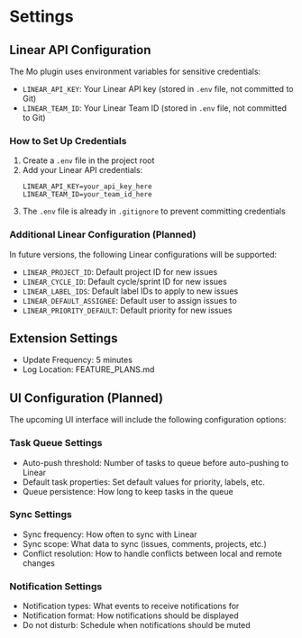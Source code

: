 # Settings

## Linear API Configuration
The Mo plugin uses environment variables for sensitive credentials:

- `LINEAR_API_KEY`: Your Linear API key (stored in `.env` file, not committed to Git)
- `LINEAR_TEAM_ID`: Your Linear Team ID (stored in `.env` file, not committed to Git)

### How to Set Up Credentials

1. Create a `.env` file in the project root
2. Add your Linear API credentials:
   ```
   LINEAR_API_KEY=your_api_key_here
   LINEAR_TEAM_ID=your_team_id_here
   ```
3. The `.env` file is already in `.gitignore` to prevent committing credentials

### Additional Linear Configuration (Planned)

In future versions, the following Linear configurations will be supported:

- `LINEAR_PROJECT_ID`: Default project ID for new issues
- `LINEAR_CYCLE_ID`: Default cycle/sprint ID for new issues
- `LINEAR_LABEL_IDS`: Default label IDs to apply to new issues
- `LINEAR_DEFAULT_ASSIGNEE`: Default user to assign issues to
- `LINEAR_PRIORITY_DEFAULT`: Default priority for new issues

## Extension Settings
- Update Frequency: 5 minutes
- Log Location: FEATURE_PLANS.md

## UI Configuration (Planned)

The upcoming UI interface will include the following configuration options:

### Task Queue Settings
- Auto-push threshold: Number of tasks to queue before auto-pushing to Linear
- Default task properties: Set default values for priority, labels, etc.
- Queue persistence: How long to keep tasks in the queue

### Sync Settings
- Sync frequency: How often to sync with Linear
- Sync scope: What data to sync (issues, comments, projects, etc.)
- Conflict resolution: How to handle conflicts between local and remote changes

### Notification Settings
- Notification types: What events to receive notifications for
- Notification format: How notifications should be displayed
- Do not disturb: Schedule when notifications should be muted 